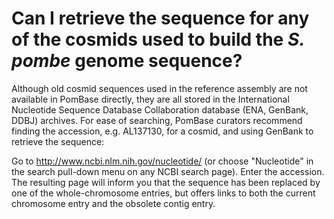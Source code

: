 # Can I retrieve the sequence for any of the cosmids used to build the *S. pombe* genome sequence?
<!-- pombase_categories: Finding data,Tools and resources -->

Although old cosmid sequences used in the reference assembly are not
available in PomBase directly, they are all stored in the International
Nucleotide Sequence Database Collaboration database (ENA, GenBank, DDBJ)
archives. For ease of searching, PomBase curators recommend finding the
accession, e.g. AL137130, for a cosmid, and using GenBank to retrieve
the sequence:

Go to <http://www.ncbi.nlm.nih.gov/nucleotide/> (or choose "Nucleotide"
in the search pull-down menu on any NCBI search page). Enter the
accession. The resulting page will inform you that the sequence has been
replaced by one of the whole-chromosome entries, but offers links to
both the current chromosome entry and the obsolete contig entry.

